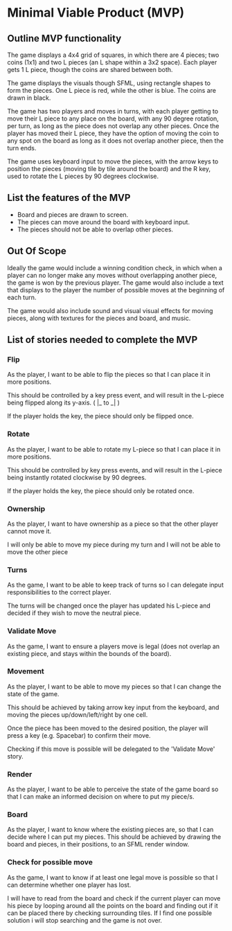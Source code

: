 # Minimal Viable Product (MVP) 

## Outline MVP functionality

The game displays a 4x4 grid of squares, in which there are 4 pieces; two coins (1x1) and two L pieces (an L shape within a 3x2 space). Each player gets 1 L piece, though the coins are shared between both.

The game displays the visuals though SFML, using rectangle shapes to form the pieces. One L piece is red, while the other is blue. The coins are drawn in black. 

The game has two players and moves in turns, with each player getting to move their L piece to any place on the board, with any 90 degree rotation, per turn, as long as the piece does not overlap any other pieces. Once the player has moved their L piece, they have the option of moving the coin to any spot on the board as long as it does not overlap another piece, then the turn ends.

The game uses keyboard input to move the pieces, with the arrow keys to position the pieces (moving tile by tile around the board) and the R key, used to rotate the L pieces by 90 degrees clockwise.

## List the features of the MVP
- Board and pieces are drawn to screen.
- The pieces can move around the board with keyboard input.
- The pieces should not be able to overlap other pieces.

## Out Of Scope

Ideally the game would include a winning condition check, in which when a player can no longer make any moves without overlapping another piece, the game is won by the previous player.
The game would also include a text that displays to the player the number of possible moves at the beginning of each turn.

The game would also include sound and visual visual effects for moving pieces, along with textures for the pieces and board, and music.


## List of stories needed to complete the MVP

### **Flip**

As the player, I want to be able to flip the pieces so that I can place it in more positions.

This should be controlled by a key press event, and will result in the L-piece being flipped along its y-axis. ( |_ to _| )

If the player holds the key, the piece should only be flipped once.

### **Rotate**

As the player, I want to be able to rotate my L-piece so that I can place it in more positions.

This should be controlled by key press events, and will result in the L-piece being instantly rotated clockwise by 90 degrees.

If the player holds the key, the piece should only be rotated once.

### **Ownership**

As the player, I want to have ownership as a piece so that the other player cannot move it.

I will only be able to move my piece during my turn and I will not be able to move the other piece

### **Turns**

As the game, I want to be able to keep track of turns so I can delegate input responsibilities to the correct player.

The turns will be changed once the player has updated his L-piece and decided if they wish to move the neutral piece. 

### **Validate Move**

As the game, I want to ensure a players move is legal (does not overlap an existing piece, and stays within the bounds of the board).

### **Movement**

As the player, I want to be able to move my pieces so that I can change the state of the game.

This should be achieved by taking arrow key input from the keyboard, and moving the pieces up/down/left/right by one cell.

Once the piece has been moved to the desired position, the player will press a key (e.g. Spacebar) to confirm their move.

Checking if this move is possible will be delegated to the 'Validate Move' story.

### **Render**

As the player, I want to be able to perceive the state of the game board so that I can make an informed decision on where to put my piece/s.

### **Board**

As the player, I want to know where the existing pieces are, so that I can decide where I can put my pieces.
This should be achieved by drawing the board and pieces, in their positions, to an SFML render window.

### **Check for possible move**

As the game, I want to know if at least one legal move is possible so that I can determine whether one player has lost.

I will have to read from the board and check if the current player can move his piece by looping around all the points on the board and finding out if it can be placed there by checking surrounding tiles. If I find one possible solution i will stop searching and the game is not over.
